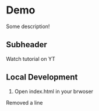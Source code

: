 # Demo

Some description!

## Subheader

Watch tutorial on YT

## Local Development

1. Open index.html in your brwoser

Removed a line